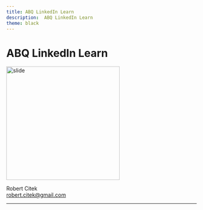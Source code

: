 ```yaml
---
title: ABQ LinkedIn Learn
description:  ABQ LinkedIn Learn
theme: black
---
```


# ABQ LinkedIn Learn

<img
  src="../../public/abq_lib/qr.abq_lib.png"
  alt="slide" 
  width="300"
/>

Robert Citek<br />
robert.citek@gmail.com

---

